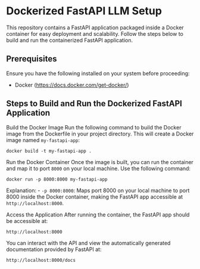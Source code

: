 # Dockerized FastAPI LLM Setup

This repository contains a FastAPI application packaged inside a Docker container for easy deployment and scalability. Follow the steps below to build and run the containerized FastAPI application.

## Prerequisites

Ensure you have the following installed on your system before proceeding:

- Docker (https://docs.docker.com/get-docker/)

## Steps to Build and Run the Dockerized FastAPI Application

Build the Docker Image
Run the following command to build the Docker image from the Dockerfile in your project directory. This will create a Docker image named `my-fastapi-app`:

`docker build -t my-fastapi-app .`

Run the Docker Container
Once the image is built, you can run the container and map it to port `8000` on your local machine. Use the following command:

`docker run -p 8000:8000 my-fastapi-app`

Explanation: - `-p 8000:8000`: Maps port 8000 on your local machine to port 8000 inside the Docker container, making the FastAPI app accessible at `http://localhost:8000`.

Access the Application
After running the container, the FastAPI app should be accessible at:

`http://localhost:8000`

You can interact with the API and view the automatically generated documentation provided by FastAPI at:

`http://localhost:8000/docs`
